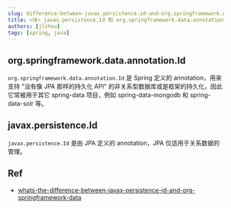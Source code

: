 ```yaml
---
slug: difference-between-javax.persistence.id-and-org.springframework.data.annotation.id
title: <译> javax.persistence.Id 和 org.springframework.data.annotation.Id 的区别
authors: [jlzhou]
tags: [spring, java]
---
```


## org.springframework.data.annotation.Id

`org.springframework.data.annotation.Id` 是 Spring 定义的 annotation，用来支持 "没有像 JPA 那样的持久化 API" 的非关系型数据库或是框架的持久化，因此它常被用于其它 spring-data 项目，例如 spring-data-mongodb 和 spring-data-solr 等。

## javax.persistence.Id

`javax.persistence.Id` 是由 JPA 定义的 annotation，JPA 仅适用于关系数据的管理。

<!-- truncate -->

## Ref

- [whats-the-difference-between-javax-persistence-id-and-org-springframework-data](https://stackoverflow.com/questions/39643960/whats-the-difference-between-javax-persistence-id-and-org-springframework-data)
